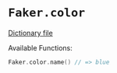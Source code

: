 # `Faker.color`

[Dictionary file](../src/main/resources/locales/en/color.yml)

Available Functions:  
```kotlin
Faker.color.name() // => blue
```
